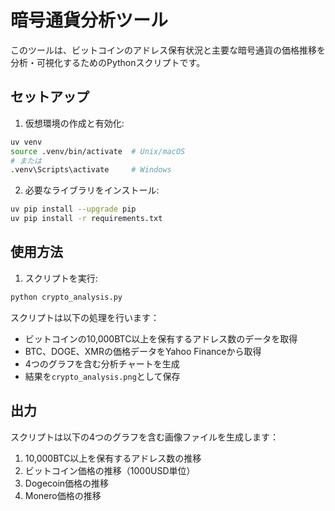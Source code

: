 # 暗号通貨分析ツール

このツールは、ビットコインのアドレス保有状況と主要な暗号通貨の価格推移を分析・可視化するためのPythonスクリプトです。

## セットアップ

1. 仮想環境の作成と有効化:
```bash
uv venv
source .venv/bin/activate  # Unix/macOS
# または
.venv\Scripts\activate     # Windows
```

2. 必要なライブラリをインストール:
```bash
uv pip install --upgrade pip
uv pip install -r requirements.txt
```

## 使用方法

1. スクリプトを実行:
```bash
python crypto_analysis.py
```

スクリプトは以下の処理を行います：
- ビットコインの10,000BTC以上を保有するアドレス数のデータを取得
- BTC、DOGE、XMRの価格データをYahoo Financeから取得
- 4つのグラフを含む分析チャートを生成
- 結果を`crypto_analysis.png`として保存

## 出力

スクリプトは以下の4つのグラフを含む画像ファイルを生成します：
1. 10,000BTC以上を保有するアドレス数の推移
2. ビットコイン価格の推移（1000USD単位）
3. Dogecoin価格の推移
4. Monero価格の推移 
